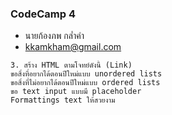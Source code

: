 ### CodeCamp 4

- นายก้องภพ กล่ำคำ
- kkamkham@gmail.com

```
3. สร้าง HTML ตามโจทย์ดังนี้ (Link)
ขอสิ่งที่อยากได้ตอนปีใหม่แบบ unordered lists
ขอสิ่งที่ไม่อยากได้ตอนปีใหม่แบบ ordered lists
ขอ text input แบบมี placeholder 
Formattings text ให้สวยงาม

```
